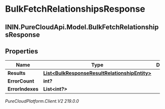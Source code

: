 # BulkFetchRelationshipsResponse

## ININ.PureCloudApi.Model.BulkFetchRelationshipsResponse

## Properties

|Name | Type | Description | Notes|
|------------ | ------------- | ------------- | -------------|
| **Results** | [**List&lt;BulkResponseResultRelationshipEntity&gt;**](BulkResponseResultRelationshipEntity) |  | [optional] |
| **ErrorCount** | **int?** |  | [optional] |
| **ErrorIndexes** | **List&lt;int?&gt;** |  | [optional] |



_PureCloudPlatform.Client.V2 219.0.0_
